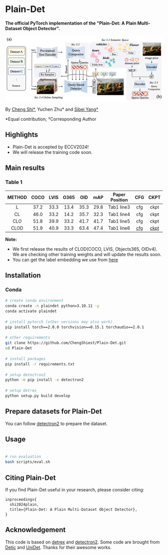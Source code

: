 # Plain-Det

**The official PyTorch implementation of the "Plain-Det: A Plain Multi-Dataset Object Detector".**

![Plain_det](configs/assets/plain_det.png)

By [Cheng Shi*](https://chengshiest.github.io/), Yuchen Zhu* and [Sibei Yang†](https://faculty.sist.shanghaitech.edu.cn/yangsibei/)

*Equal contribution; †Corresponding Author

## Highlights

- Plain-Det is accepted by ECCV2024!
- We will release the training code soon.

## Main results

### Table 1
  
| METHOD| COCO | LVIS | O365 | OID | mAP | Paper Position | CFG | CKPT |
| :---: | :---: | :---: | :---: | :---: | :---: | :---: | :---: | :---: | 
|L| 37.2 | 33.3 | 13.4 | 35.3 | 29.8 | Tab1 line3 | cfg |ckpt 
|CL| 46.0 | 33.2 | 14.2 | 35.7 | 32.3 | Tab1 line4 | cfg |ckpt 
|CLO| 51.8 | 39.9 | 33.2 | 41.7 | 41.7 | Tab1 line5 | cfg | ckpt
|CLOD| 51.9 | 40.9 | 33.3 | 63.4 | 47.4 | Tab1 line6 | [cfg](./projects/deformable_detr/configs/deformable_detr_r50_two_stage_800k_clod.py) | [ckpt](https://drive.google.com/file/d/1PL2WM78Ikl_4yf4mh4N_grUhWb2rrZk7/view?usp=drive_link)

**Note:**

- We first release the results of CLOD(COCO, LVIS, Objects365, OIDv4). We are checking other training weights and will update the results soon.
- You can get the label embedding we use from [here](https://drive.google.com/drive/folders/1G102noS3TjIFkXnShKhaaQRSuPXORwjQ?usp=drive_link)

## Installation

### Conda

```bash
# create conda environment
conda create -n plaindet python=3.10.11 -y
conda activate plaindet

# install pytorch (other versions may also work)
pip install torch==2.0.0 torchvision==0.15.1 torchaudio==2.0.1

# other requirements
git clone https://github.com/ChengShiest/Plain-Det.git
cd Plain-Det

# install packages
pip install -r requirements.txt

# setup detectron2
python -m pip install -e detectron2

# setup detrex
python setup.py build develop
```

## Prepare datasets for Plain-Det

You can follow [detectron2](https://detectron2.readthedocs.io/en/latest/tutorials/builtin_datasets.html) to prepare the dataset.

## Usage

```bash

# run evaluation
bash scripts/eval.sh
```

## Citing Plain-Det

If you find Plain-Det useful in your research, please consider citing:

```
inproceedings{
  shi2024plain,
  title={Plain-Det: A Plain Multi-Dataset Object Detector},
}
```

## Acknowledgement

This code is based on [detrex](https://github.com/IDEA-Research/detrex) and [detectron2](https://github.com/facebookresearch/detectron2). Some code are brought from [Detic](https://github.com/facebookresearch/Detic) and [UniDet](https://github.com/xingyizhou/UniDet). Thanks for their awesome works. 
